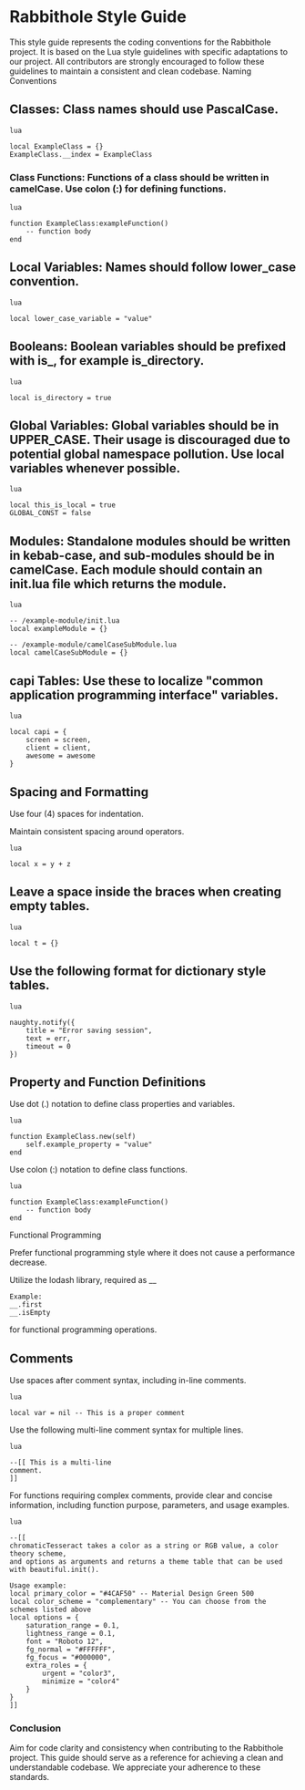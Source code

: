 <h1>Rabbithole Style Guide</h1>

This style guide represents the coding conventions for the Rabbithole project. It is based on the Lua style guidelines with specific adaptations to our project. All contributors are strongly encouraged to follow these guidelines to maintain a consistent and clean codebase.
Naming Conventions

<h2>Classes: Class names should use PascalCase.</h2>

    lua

    local ExampleClass = {}
    ExampleClass.__index = ExampleClass

<h3>Class Functions: Functions of a class should be written in camelCase. Use colon (:) for defining functions.</h3>

    lua

    function ExampleClass:exampleFunction()
        -- function body
    end

<h2>Local Variables: Names should follow lower_case convention.</h2>

    lua

    local lower_case_variable = "value"

<h2>Booleans: Boolean variables should be prefixed with is_, for example is_directory.</h2>

    lua

    local is_directory = true

<h2>Global Variables: Global variables should be in UPPER_CASE. Their usage is discouraged due to potential global namespace pollution. Use local variables whenever possible.</h2>

    lua

    local this_is_local = true
    GLOBAL_CONST = false

<h2>Modules: Standalone modules should be written in kebab-case, and sub-modules should be in camelCase. Each module should contain an init.lua file which returns the module.</h2>

    lua

    -- /example-module/init.lua
    local exampleModule = {}

    -- /example-module/camelCaseSubModule.lua
    local camelCaseSubModule = {}

<h2>capi Tables: Use these to localize "common application programming interface" variables.</h2>

    lua

    local capi = {
        screen = screen,
        client = client,
        awesome = awesome
    }

<h2>Spacing and Formatting</h2>

Use four (4) spaces for indentation.

Maintain consistent spacing around operators.

    lua

    local x = y + z

<h2>Leave a space inside the braces when creating empty tables.</h2>

    lua

    local t = {}

<h2>Use the following format for dictionary style tables.</h2>

    lua

    naughty.notify({
        title = "Error saving session",
        text = err,
        timeout = 0
    })

<h2>Property and Function Definitions</h2>

Use dot (.) notation to define class properties and variables.

    lua

    function ExampleClass.new(self)
        self.example_property = "value"
    end

Use colon (:) notation to define class functions.

    lua

    function ExampleClass:exampleFunction()
        -- function body
    end

Functional Programming

Prefer functional programming style where it does not cause a performance decrease.

Utilize the lodash library, required as __ 

    Example:
    __.first
    __.isEmpty

for functional programming operations.

<h2>Comments</h2>

Use spaces after comment syntax, including in-line comments.

    lua

    local var = nil -- This is a proper comment

Use the following multi-line comment syntax for multiple lines.

    lua

    --[[ This is a multi-line
    comment.
    ]]

For functions requiring complex comments, provide clear and concise information, including function purpose, parameters, and usage examples.

    lua

    --[[ 
    chromaticTesseract takes a color as a string or RGB value, a color theory scheme,
    and options as arguments and returns a theme table that can be used with beautiful.init().

    Usage example:
    local primary_color = "#4CAF50" -- Material Design Green 500
    local color_scheme = "complementary" -- You can choose from the schemes listed above
    local options = {
        saturation_range = 0.1,
        lightness_range = 0.1,
        font = "Roboto 12",
        fg_normal = "#FFFFFF",
        fg_focus = "#000000",
        extra_roles = {
            urgent = "color3",
            minimize = "color4"
        }
    }
    ]]

<h3>Conclusion</h3>

Aim for code clarity and consistency when contributing to the Rabbithole project. This guide should serve as a reference for achieving a clean and understandable codebase. We appreciate your adherence to these standards.
